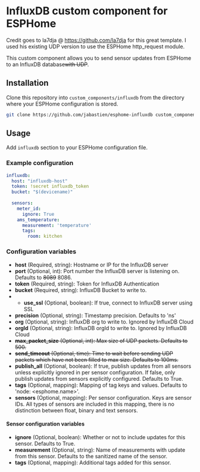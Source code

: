 # InfluxDB custom component for ESPHome
Credit goes to la7dja @ https://github.com/la7dja for this great template. I used his existing UDP version to use the ESPHome http_request module.

This custom component allows you to send sensor updates from ESPHome to an
InfluxDB database<del>with UDP</del>.


## Installation

Clone this repository into `custom_components/influxdb` from the directory
where your ESPHome configuration is stored.

```bash
git clone https://github.com/jabastien/esphome-influxdb custom_components/influxdb
```

## Usage

Add `influxdb` section to your ESPHome configuration file.

### Example configuration

```yaml
influxdb:
  host: "influxdb-host"
  token: !secret influxdb_token
  bucket: "$(devicename)"
  
  sensors:
    meter_id:
      ignore: True
    ams_temperature:
      measurement: 'temperature'
      tags: 
        room: kitchen
```

### Configuration variables

* **host** (Required, string): Hostname or IP for the InfluxDB server
* **port** (Optional, int): Port number the InfluxDB server is listening on. Defaults to <del>8089</del> 8086.
* **token** (Required, string): Token for InfluxDB Authentication
* **bucket** (Required, string): InfluxDB Bucket to write to.
* * **use_ssl** (Optional, boolean): If true, connect to InfluxDB server using SSL
* **precision** (Optional, string): Timestamp precision. Defaults to 'ns'
* **org** (Optional, string): InfluxDB org to write to. Ignored by InfluxDB Cloud
* **orgId** (Optional, string): InfluxDB orgId to write to. Ignored by InfluxDB Cloud
* <del>**max\_packet_size** (Optional, int): Max size of UDP packets. Defaults to 500.</del>
* <del>**send_timeout** (Optional, time): Time to wait before sending UDP packets which have not been filled to max size. Defaults to 100ms.</del>
* **publish_all** (Optional, boolean): If true, publish updates from all sensors unless explicitly ignored in per sensor configuration. If false, only publish updates from sensors explicitly configured. Defaults to True.
* **tags** (Optional, mapping): Mapping of tag keys and values. Defaults to 'node: <esphome.name>'.
* **sensors** (Optional, mapping): Per sensor configuration. Keys are sensor IDs. All types of sensors are included in this mapping, there is no distinction between float, binary and text sensors.

#### Sensor configuration variables

* **ignore** (Optional, boolean): Whether or not to include updates for this sensor. Defaults to True.
* **measurement** (Optional, string): Name of measurements with update from this sensor. Defaults to the sanitized name of the sensor.
* **tags** (Optional, mapping): Additional tags added for this sensor.


